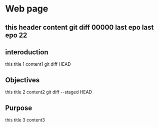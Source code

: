 # Web page
this header
content
git diff 
00000
last epo
last epo 22
-------

## interoduction
this title 1
content1
git diff HEAD 

## Objectives
this title 2
content2
git diff --staged HEAD

## Purpose 
this title 3
content3
